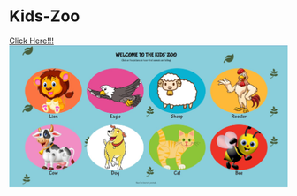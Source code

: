 # Kids-Zoo

[Click Here!!!](https://emreozturanli.github.io/Kids-Zoo/)
<img src="https://github.com/emreozturanli/Kids-Zoo/blob/master/Kids'%20Zoo.jpg" />
